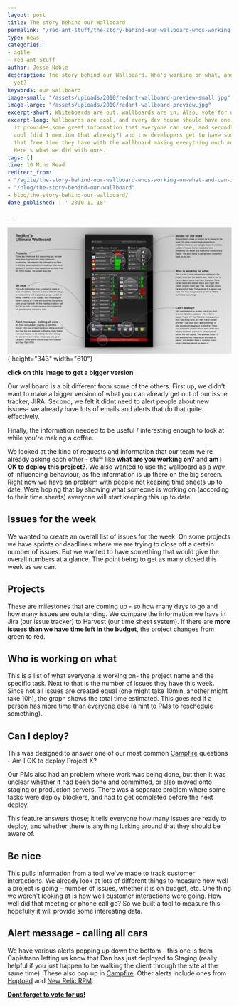 ```yaml
---
layout: post
title: The story behind our Wallboard
permalink: "/red-ant-stuff/the-story-behind-our-wallboard-whos-working-on-what-and-can-i-deploy-yet/"
type: news
categories:
- agile
- red-ant-stuff
author: Jesse Noble
description: The story behind our Wallboard. Who's working on what, and can I deploy
  yet?
keywords: our wallboard
image-small: "/assets/uploads/2010/redant-wallboard-preview-small.jpg"
image-large: "/assets/uploads/2010/redant-wallboard-preview.jpg"
excerpt-short: Whiteboards are out, wallboards are in. Also, vote for us!
excerpt-long: Wallboards are cool, and every dev house should have one. Firstly because
  it provides some great information that everyone can see, and secondly because they're
  cool (did I mention that already?) and the developers get to have some fun in all
  that free time they have with the wallboard making everything much more efficient.
  Here's what we did with ours.
tags: []
time: 10 Mins Read
redirect_from:
- "/agile/the-story-behind-our-wallboard-whos-working-on-what-and-can-i-deploy-yet/"
- "/blog/the-story-behind-our-wallboard"
- blog/the-story-behind-our-wallboard/
date_published: ! ' 2010-11-18'

---
```

![Red Ant Wallboard](/assets/uploads/2010/redant-wallboard-preview.jpg){:height="343" width="610"}

**click on this image to get a bigger version**

Our wallboard is a bit different from some of the others. First up, we didn't want to make a bigger version of what you can already get out of our issue tracker, JIRA. Second, we felt it didnt need to alert people about new issues- we already have lots of emails and alerts that do that quite effectively.

Finally, the information needed to be useful / interesting enough to look at while you're making a coffee.

We looked at the kind of requests and information that our team we're already asking each other - stuff like **what are you working on?** and **am I OK to deploy this project?**. We also wanted to use the wallboard as a way of influencing behaviour, as the information is up there on the big screen. Right now we have an problem with people not keeping time sheets up to date. Were hoping that by showing what someone is working on (according to their time sheets) everyone will start keeping this up to date.

## Issues for the week

We wanted to create an overall list of issues for the week. On some projects we have sprints or deadlines where we are trying to close off a certain number of issues. But we wanted to have something that would give the overall numbers at a glance. The point being to get as many closed this week as we can.

## Projects

These are milestones that are coming up - so how many days to go and how many issues are outstanding. We compare the information we have in Jira (our issue tracker) to Harvest (our time sheet system). If there are **more issues than we have time left in the budget**, the project changes from green to red.

## Who is working on what

This is a list of what everyone is working on- the project name and the specific task. Next to that is the number of issues they have this week. Since not all issues are created equal (one might take 10min, another might take 10h), the graph shows the total time estimated. This goes red if a person has more time than everyone else (a hint to PMs to reschedule something).

## Can I deploy?

This was designed to answer one of our most common [Campfire](http://campfirenow.com/) questions - Am I OK to deploy Project X?

Our PMs also had an problem where work was being done, but then it was unclear whether it had been done and committed, or also moved onto staging or production servers. There was a separate problem where some tasks were deploy blockers, and had to get completed before the next deploy.

This feature answers those; it tells everyone how many issues are ready to deploy, and whether there is anything lurking around that they should be aware of.

## Be nice

This pulls information from a tool we've made to track customer interactions. We already look at lots of different things to measure how well a project is going - number of issues, whether it is on budget, etc. One thing we weren't looking at is how well customer interactions were going. How well did that meeting or phone call go? So we built a tool to measure this- hopefully it will provide some interesting data.

## Alert message - calling all cars

We have various alerts popping up down the bottom - this one is from Capistrano letting us know that Dan has just deployed to Staging (really helpful if you just happen to be walking the client through the site at the same time). These also pop up in [Campfire](http://campfirenow.com/). Other alerts include ones from [Hoptoad](http://hoptoadapp.com/pages/home) and [New Relic RPM](http://newrelic.com/).

**[Dont forget to vote for us!](http://www.ultimatewallboard.com/entries/91177)**
